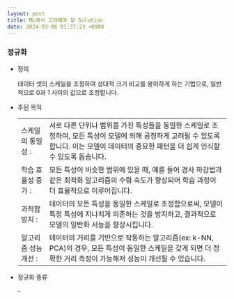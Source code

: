 ```yaml
---
layout: post
title: ML에서 고려해야 할 Solution 
date: 2024-03-06 01:37:23 +0900
---
```

### 정규화
- 정의
  <p class="sub">데이터 셋의 스케일을 조정하여 상대적 크기 비교를 용이하게 하는 기법으로, 일반적으로 0과 1 사이의 값으로 조정합니다.</p>
- 주된 목적
  <table class="sub"><tr>
      <td class="color-point">스케일의 통일성 : </td>
      <td>서로 다른 단위나 범위를 가진 특성들을 동일한 스케일로 조정하여, 모든 특성이 모델에 의해 공정하게 고려될 수 있도록 합니다. 이는 모델이 데이터의 중요한 패턴을 더 쉽게 인식할 수 있도록 돕습니다.</td>
    </tr><tr>
      <td class="color-point">학습 효율성 증가 : </td>
      <td>모든 특성이 비슷한 범위에 있을 때, 예를 들어 경사 하강법과 같은 최적화 알고리즘의 수렴 속도가 향상되어 학습 과정이 더 효율적으로 이루어집니다.</td>      
    </tr><tr>
      <td class="color-point">과적합 방지 : </td>
      <td>데이터의 모든 특성을 동일한 스케일로 조정함으로써, 모델이 특정 특성에 지나치게 의존하는 것을 방지하고, 결과적으로 모델의 일반화 서능을 향상시킵니다.</td>
    </tr><tr>
      <td class="color-point">알고리즘 성능 개선 : </td>
      <td>데이터의 거리를 기반으로 작동하는 알고리즘(ex: k-NN, PCA)의 경우, 모든 특성이 동일한 스케일을 갖게 되면 더 정확한 거리 측정이 가능해져 성능이 개선될 수 있습니다.</td>
    </tr></table>

- 정규화 종류
  <p class="sub">- 
  </p>
